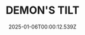 ---
title: "DEMON'S TILT"
id: 422510
date: 2025-01-06T00:00:12.539Z
link: games/steam/recent/demons-tilt
image: http://media.steampowered.com/steamcommunity/public/images/apps/422510/8da38b0e70044e63457a99ca49854c01025855af.jpg
playtime_2weeks: 5
playtime_forever: 5
playtime_windows_forever: 0
playtime_mac_forever: 0
playtime_linux_forever: 5
playtime_deck_forever: 5
---